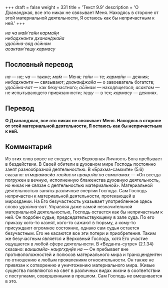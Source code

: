 +++
draft = false
weight = 331
title = 'Текст 9.9'
description = 'О Дхананджая, все это никак не связывает Меня. Находясь в стороне от этой материальной деятельности, Я остаюсь как бы непричастным к ней.'
+++

_на ча ма̄м̇ та̄ни карма̄н̣и  
нибадхнанти дханан̃джайа  
уда̄сӣна-вад а̄сӣнам  
асактам̇ тешу кармасу_

## Пословный перевод

_на_ — не; _ча_ — также; _ма̄м_ — Меня; _та̄ни_ — те; _карма̄н̣и_ — деяния; _нибадхнанти_ — связывают; _дханан̃джайа_ — о завоеватель богатств; _уда̄сӣна_\-_ват_ — как безучастного; _а̄сӣнам_ — находящегося; _асактам_ — не испытывающего привязанности; _тешу_ — в тех; _кармасу_ — деяниях.

## Перевод

**О Дхананджая, все это никак не связывает Меня. Находясь в стороне от этой материальной деятельности, Я остаюсь как бы непричастным к ней.**

## Комментарий

Из этих слов вовсе не следует, что Верховная Личность Бога пребывает в бездействии. В Своей обители в духовном мире Господь постоянно занят разнообразной деятельностью. В «Брахма-самхите» (5.6) сказано: _а̄тма̄ра̄масйа тасйа̄сти пракр̣тйа̄ на сама̄гамах̣_ — «Он всегда погружен в вечную, исполненную блаженства духовную деятельность, но никак не связан с деятельностью материальной». Материальной деятельностью заняты различные энергии Господа. Сам Господь непричастен к материальной деятельности, протекающей в мироздании. На Его безучастность указывает употребленное здесь слово _уда̄сӣна-ват_. Управляя даже самой незначительной материальной деятельностью, Господь остается как бы непричастным к ней. Он подобен судье, председательствующему в зале суда. По его приказу кого-то казнят, кого-то сажают в тюрьму, а кому-то присуждают огромное состояние, однако сам судья остается безучастным. Его не касаются все эти потери и приобретения. Таким же безучастным является и Верховный Господь, хотя Его участие ощущается в любой сфере деятельности. В «Веданта-сутре» (2.1.34) сказано: _ваишамйа- наиргхр̣н̣йе на_ — Он пребывает вне противоположностей и полюсов материального мира и трансцендентен по отношению к любым проявлениям относительности. Он также не привязан к сотворению и уничтожению материального мира. Живые существа появляются на свет в различных видах жизни в соответствии с поступками, совершенными в прошлом. Сам Господь не вмешивается в это.
